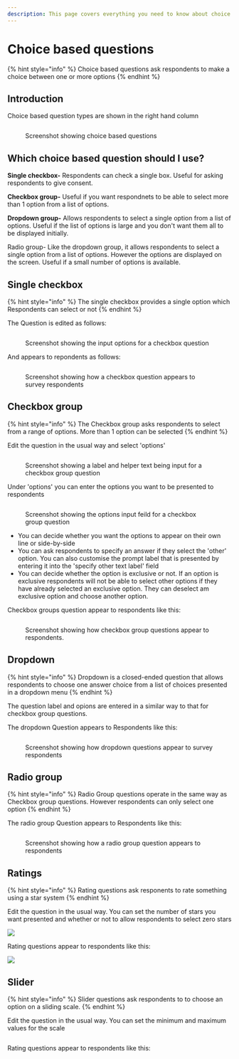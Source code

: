 ```yaml
---
description: This page covers everything you need to know about choice based questions
---
```


# Choice based questions

{% hint style="info" %}
Choice based questions ask respondents to make a choice between one or more options
{% endhint %}

## Introduction

Choice based question types are shown in the right hand column

<figure><img src="../../../../.gitbook/assets/image (2) (1) (1).png" alt=""><figcaption><p>Screenshot showing choice based questions</p></figcaption></figure>

## Which choice based question should I use?

**Single checkbox-** Respondents can check a single box.  Useful for asking respondents to give consent.

**Checkbox group-** Useful if you want respondnets to be able to select more than 1 option from a list of options.

**Dropdown group-**  Allows respondents to select a single option from a list of options.  Useful if the list of options is large and you don't want them all to be displayed initially.

Radio group- Like the dropdown group, it allows respondents to select a single option from a list of options.  However the options are displayed on the screen.  Useful if a small number of options is available.

## Single checkbox

{% hint style="info" %}
The single checkbox provides a single option which Respondents can select or not
{% endhint %}

The Question is edited as follows:

<figure><img src="../../../../.gitbook/assets/image (1) (1) (1) (1).png" alt=""><figcaption><p>Screenshot showing the input options for a checkbox question</p></figcaption></figure>

And appears to repondents as follows:

<figure><img src="../../../../.gitbook/assets/image (2) (1) (1) (1).png" alt=""><figcaption><p>Screenshot showing how a checkbox question appears to survey respondents</p></figcaption></figure>

## Checkbox group

{% hint style="info" %}
The Checkbox group asks respondents to select from a range of options. More than 1 option can be selected
{% endhint %}

Edit the question in the usual way and select 'options'

<figure><img src="../../../../.gitbook/assets/image (4) (1).png" alt=""><figcaption><p>Screenshot showing a label and helper text being input for a checkbox group question</p></figcaption></figure>

Under 'options' you can enter the options you want to be presented to respondents

<figure><img src="../../../../.gitbook/assets/image (5) (1).png" alt=""><figcaption><p>Screenshot showing the options input feild for a checkbox group question</p></figcaption></figure>

* You can decide whether you want the options to appear on their own line or side-by-side
* You can ask respondents to specify an answer if they select the 'other' option.  You can also customise the prompt label that is presented by entering it into the 'specify other text label' field
* You can decide whether the option is exclusive or not. If an option is exclusive respondents will not be able to select other options if they have already selected an exclusive option.  They can deselect am exclusive option and choose another option.

Checkbox groups question appear to respondents like this:

<figure><img src="../../../../.gitbook/assets/image (6) (1).png" alt=""><figcaption><p>Screenshot showing how checkbox group questions appear to respondents.</p></figcaption></figure>

## Dropdown

{% hint style="info" %}
Dropdown is a closed-ended question that allows respondents to choose one answer choice from a list of choices presented in a dropdown menu
{% endhint %}

The question label and opions are entered in a similar way to that for checkbox group questions.

The dropdown Question appears to Respondents like this:

<figure><img src="../../../../.gitbook/assets/image (3) (1).png" alt=""><figcaption><p>Screenshot showing how dropdown questions appear to survey respondents</p></figcaption></figure>

## Radio group

{% hint style="info" %}
Radio Group questions operate in the same way as Checkbox group questions. However respondents can only select one option
{% endhint %}

The radio group Question appears to Respondents like this:

<figure><img src="../../../../.gitbook/assets/image (1) (1) (1).png" alt=""><figcaption><p>Screenshot showing how a radio group question appears to respondents</p></figcaption></figure>

## Ratings

{% hint style="info" %}
Rating questions ask responents to rate something using a star system
{% endhint %}

Edit the question in the usual way. You can set the number of stars you want presented and whether or not to allow respondents to select zero stars

![](<../../../../.gitbook/assets/image (300).png>)

Rating questions appear to respondents like this:

![](<../../../../.gitbook/assets/image (328) (1) (1).png>)

## Slider

{% hint style="info" %}
Slider questions ask respondents to to choose an option on a sliding scale.
{% endhint %}

Edit the question in the usual way. You can set the minimum and maximum values for the scale

<figure><img src="../../../../.gitbook/assets/image (1) (2) (1).png" alt=""><figcaption></figcaption></figure>

Rating questions appear to respondents like this:

<figure><img src="../../../../.gitbook/assets/image (5) (2) (1) (1).png" alt=""><figcaption></figcaption></figure>
